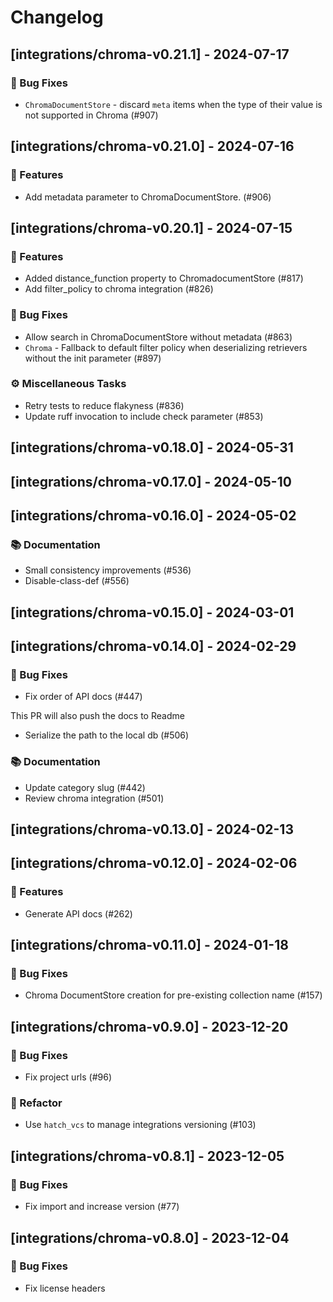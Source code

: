 # Changelog

## [integrations/chroma-v0.21.1] - 2024-07-17

### 🐛 Bug Fixes

- `ChromaDocumentStore` - discard `meta` items when the type of their value is not supported in Chroma (#907)

## [integrations/chroma-v0.21.0] - 2024-07-16

### 🚀 Features

- Add metadata parameter to ChromaDocumentStore. (#906)

## [integrations/chroma-v0.20.1] - 2024-07-15

### 🚀 Features

- Added distance_function property to ChromadocumentStore (#817)
- Add filter_policy to chroma integration (#826)

### 🐛 Bug Fixes

- Allow search in ChromaDocumentStore without metadata (#863)
- `Chroma` - Fallback to default filter policy when deserializing retrievers without the init parameter (#897)

### ⚙️ Miscellaneous Tasks

- Retry tests to reduce flakyness (#836)
- Update ruff invocation to include check parameter (#853)

## [integrations/chroma-v0.18.0] - 2024-05-31

## [integrations/chroma-v0.17.0] - 2024-05-10

## [integrations/chroma-v0.16.0] - 2024-05-02

### 📚 Documentation

- Small consistency improvements (#536)
- Disable-class-def (#556)

## [integrations/chroma-v0.15.0] - 2024-03-01

## [integrations/chroma-v0.14.0] - 2024-02-29

### 🐛 Bug Fixes

- Fix order of API docs (#447)

This PR will also push the docs to Readme
- Serialize the path to the local db (#506)

### 📚 Documentation

- Update category slug (#442)
- Review chroma integration (#501)

## [integrations/chroma-v0.13.0] - 2024-02-13

## [integrations/chroma-v0.12.0] - 2024-02-06

### 🚀 Features

- Generate API docs (#262)

## [integrations/chroma-v0.11.0] - 2024-01-18

### 🐛 Bug Fixes

- Chroma DocumentStore creation for pre-existing collection name (#157)

## [integrations/chroma-v0.9.0] - 2023-12-20

### 🐛 Bug Fixes

- Fix project urls (#96)



### 🚜 Refactor

- Use `hatch_vcs` to manage integrations versioning (#103)

## [integrations/chroma-v0.8.1] - 2023-12-05

### 🐛 Bug Fixes

- Fix import and increase version (#77)



## [integrations/chroma-v0.8.0] - 2023-12-04

### 🐛 Bug Fixes

- Fix license headers


<!-- generated by git-cliff -->
